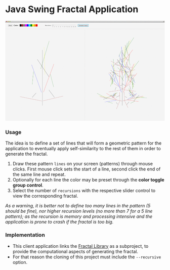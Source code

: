 # Java Swing Fractal Application

![](README/fractal-javafx.gif)

### Usage

The idea is to define a set of lines that will form a geometric pattern for the application to eventually apply
self-similarity to the rest of them in order to generate the fractal.

1. Draw these pattern `lines` on your screen (patterns) through mouse clicks. First mouse click sets the start of a line,
second click the end of the same line and repeat.
2. Optionally for each line the color may be preset through the **color toggle group control**.
3. Select the number of `recursions` with the respective slider control to view the corresponding fractal.

*As a warning, it is better not to define too many lines in the pattern (5 should be fine), nor higher recursion levels
(no more than 7 for a 5 line pattern); as the recursion is memory and processing intensive and the application is prone
to crash if the fractal is too big.*

### Implementation

- This client application links the [Fractal Library](https://github.com/marco-ruiz/fractal-framework) as a subproject,
to provide the computational aspects of generating the fractal.
- For that reason the cloning of this project must include the `--recursive` option.